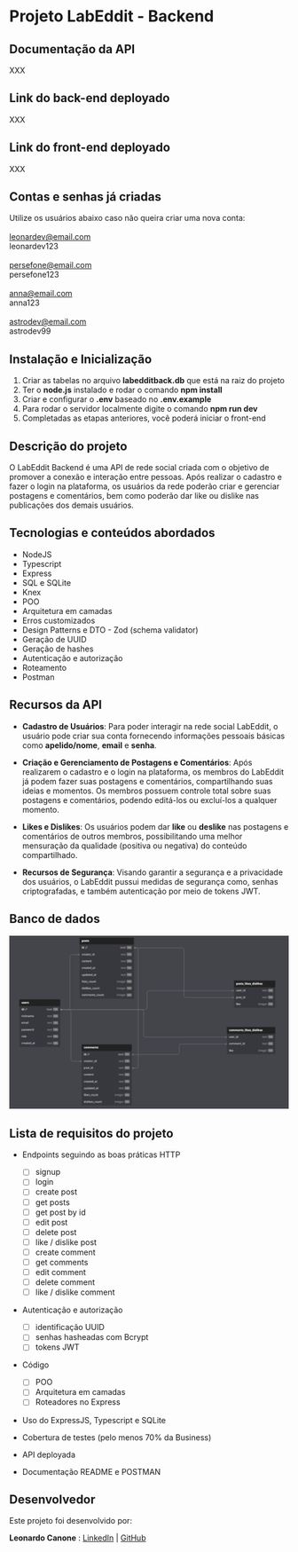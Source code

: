 # Projeto LabEddit - Backend

## Documentação da API
XXX

## Link do back-end deployado
XXX

## Link do front-end deployado
XXX

## Contas e senhas já criadas
Utilize os usuários abaixo caso não queira criar uma nova conta:
<br><br>
leonardev@email.com
<br>
leonardev123
<br><br>
persefone@email.com
<br>
persefone123
<br><br>
anna@email.com
<br>
anna123
<br><br>
astrodev@email.com
<br>
astrodev99

## Instalação e Inicialização 
1. Criar as tabelas no arquivo **labedditback.db** que está na raiz do projeto
2. Ter o **node.js** instalado e rodar o comando **npm install**
3. Criar e configurar o **.env** baseado no **.env.example**
4. Para rodar o servidor localmente digite o comando **npm run dev**
5. Completadas as etapas anteriores, você poderá iniciar o front-end

## Descrição do projeto

O LabEddit Backend é uma API de rede social criada com o objetivo de promover a conexão e interação entre pessoas. Após realizar o cadastro e fazer o login na plataforma, os usuários da rede poderão criar e gerenciar postagens e comentários, bem como poderão dar like ou dislike nas publicações dos demais usuários.

## Tecnologias e conteúdos abordados
- NodeJS
- Typescript
- Express
- SQL e SQLite
- Knex
- POO
- Arquitetura em camadas
- Erros customizados
- Design Patterns e DTO - Zod (schema validator)
- Geração de UUID
- Geração de hashes
- Autenticação e autorização
- Roteamento
- Postman

## Recursos da API

- **Cadastro de Usuários**: Para poder interagir na rede social LabEddit, o usuário pode criar sua conta fornecendo informações pessoais básicas como **apelido/nome**, **email** e **senha**.

- **Criação e Gerenciamento de Postagens e Comentários**: Após realizarem o cadastro e o login na plataforma, os membros do LabEddit já podem fazer suas postagens e comentários, compartilhando suas ideias e momentos. Os membros possuem controle total sobre suas postagens e comentários, podendo editá-los ou excluí-los a qualquer momento.

- **Likes e Dislikes**: Os usuários podem dar **like** ou **deslike** nas postagens e comentários de outros membros, possibilitando uma melhor mensuração da qualidade (positiva ou negativa) do conteúdo compartilhado.

- **Recursos de Segurança**: Visando garantir a segurança e a privacidade dos usuários, o LabEddit pussui medidas de segurança como, senhas criptografadas, e também autenticação por meio de tokens JWT.

## Banco de dados
![Estrutura do Banco de dados no dbdiagrama.io](./src/images/estrutura-banco-de-dados.png)

## Lista de requisitos do projeto

- Endpoints seguindo as boas práticas HTTP
    - [ ]  signup
    - [ ]  login
    - [ ]  create post
    - [ ]  get posts
    - [ ]  get post by id
    - [ ]  edit post
    - [ ]  delete post
    - [ ]  like / dislike post
    - [ ]  create comment
    - [ ]  get comments
    - [ ]  edit comment
    - [ ]  delete comment
    - [ ]  like / dislike comment

- Autenticação e autorização
    - [ ]  identificação UUID
    - [ ]  senhas hasheadas com Bcrypt
    - [ ]  tokens JWT
 
 - Código
    - [ ]  POO
    - [ ]  Arquitetura em camadas
    - [ ]  Roteadores no Express

- Uso do ExpressJS, Typescript e SQLite

- Cobertura de testes (pelo menos 70% da Business)

- API deployada

- Documentação README e POSTMAN 

## Desenvolvedor

Este projeto foi desenvolvido por:

**Leonardo Canone** : [LinkedIn](https://www.linkedin.com/in/leonardocanone/) | [GitHub](https://github.com/leonardocanone)